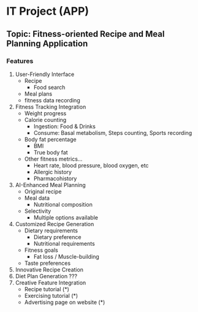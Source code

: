 # IT Project (APP)
## Topic: Fitness-oriented Recipe and Meal Planning Application
### Features
1. User-Friendly Interface
    - Recipe
        - Food search
    - Meal plans
    - fitness data recording
2. Fitness Tracking Integration
    - Weight progress
    - Calorie counting
        - Ingestion: Food & Drinks
        - Consume: Basal metabolism, Steps counting, Sports recording
    - Body fat percentage
        - BMI
        - True body fat
    - Other fitness metrics...
        - Heart rate, blood pressure, blood oxygen, etc
        - Allergic history
        - Pharmacohistory
3. AI-Enhanced Meal Planning
    - Original recipe
    - Meal data
        - Nutritional composition
    - Selectivity
        - Multiple options available
4. Customized Recipe Generation
    - Dietary requirements
        - Dietary preference
        - Nutritional requirements
    - Fitness goals
        - Fat loss / Muscle-building
    - Taste preferences
5. Innovative Recipe Creation
6. Diet Plan Generation ???
7. Creative Feature lntegration
    - Recipe tutorial (*)
    - Exercising tutorial (*)
    - Advertising page on website (*)